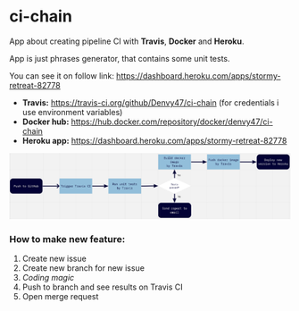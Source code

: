 # ci-chain

App about creating pipeline CI with **Travis**, **Docker** and **Heroku**.

App is just phrases generator, that contains some unit tests.

You can see it on follow link: https://dashboard.heroku.com/apps/stormy-retreat-82778

- **Travis:** https://travis-ci.org/github/Denvy47/ci-chain (for credentials i use environment variables)
- **Docker hub:** https://hub.docker.com/repository/docker/denvy47/ci-chain
- **Heroku app:** https://dashboard.heroku.com/apps/stormy-retreat-82778

![alt text](https://github.com/Denvy47/ci-chain/blob/master/scheme.png)

### How to make new feature:
1. Create new issue
2. Create new branch for new issue
3. _Coding magic_
4. Push to branch and see results on Travis CI
5. Open merge request
